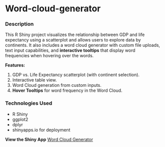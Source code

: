 # Word-cloud-generator

### Description
This R Shiny project visualizes the relationship between GDP and life expectancy using a scatterplot and allows users to explore data by continents. It also includes a word cloud generator with custom file uploads, text input capabilities, and **interactive tooltips** that display word frequencies when hovering over the words.

**Features:**
1. GDP vs. Life Expectancy scatterplot (with continent selection).
2. Interactive table view.
3. Word Cloud generation from custom inputs.
4. **Hover Tooltips** for word frequency in the Word Cloud.

### Technologies Used
- R Shiny
- ggplot2
- dplyr
- shinyapps.io for deployment

**View the Shiny App** [Word Cloud Generator](https://jithendrasadu.shinyapps.io/Word_Cloud/)
